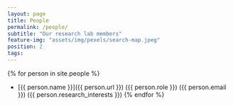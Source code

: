 ```yaml
---
layout: page
title: People
permalink: /people/
subtitle: "Our research lab members"
feature-img: "assets/img/pexels/search-map.jpeg"
position: 2
tags:
---
```


{% for person in site.people %}
- [{{ person.name }}]({{ person.url }})
  ({{ person.role }})
  ({{ person.email }})
  ({{ person.research_interests }})
{% endfor %}
